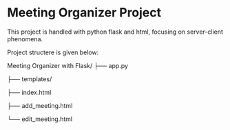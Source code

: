 # Meeting Organizer Project

This project is handled with python flask and html, focusing on server-client phenomena. 

Project structere is given below:

Meeting Organizer with Flask/
├── app.py

├── templates/

   ├── index.html
   
   ├── add_meeting.html
   
   └── edit_meeting.html


